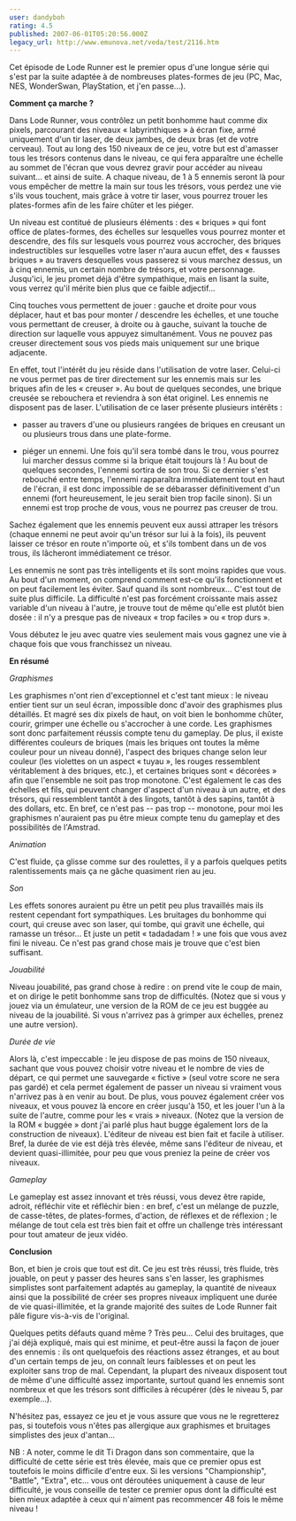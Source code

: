 ```yaml
---
user: dandyboh
rating: 4.5
published: 2007-06-01T05:20:56.000Z
legacy_url: http://www.emunova.net/veda/test/2116.htm
---
```

Cet épisode de Lode Runner est le premier opus d'une longue série qui s'est par la suite adaptée à de nombreuses plates-formes de jeu (PC, Mac, NES, WonderSwan, PlayStation, et j'en passe...).  

  

  

**Comment ça marche ?**  

  

Dans Lode Runner, vous contrôlez un petit bonhomme haut comme dix pixels, parcourant des niveaux « labyrinthiques » à écran fixe, armé uniquement d'un tir laser, de deux jambes, de deux bras (et de votre cerveau). Tout au long des 150 niveaux de ce jeu, votre but est d'amasser tous les trésors contenus dans le niveau, ce qui fera apparaître une échelle au sommet de l'écran que vous devrez gravir pour accéder au niveau suivant... et ainsi de suite. A chaque niveau, de 1 à 5 ennemis seront là pour vous empêcher de mettre la main sur tous les trésors, vous perdez une vie s'ils vous touchent, mais grâce à votre tir laser, vous pourrez trouer les plates-formes afin de les faire chûter et les piéger.  

  

Un niveau est contitué de plusieurs éléments : des « briques » qui font office de plates-formes, des échelles sur lesquelles vous pourrez monter et descendre, des fils sur lesquels vous pourrez vous accrocher, des briques indestructibles sur lesquelles votre laser n'aura aucun effet, des « fausses briques » au travers desquelles vous passerez si vous marchez dessus, un à cinq ennemis, un certain nombre de trésors, et votre personnage. Jusqu'ici, le jeu promet déjà d'être sympathique, mais en lisant la suite, vous verrez qu'il mérite bien plus que ce faible adjectif...  

  

Cinq touches vous permettent de jouer : gauche et droite pour vous déplacer, haut et bas pour monter / descendre les échelles, et une touche vous permettant de creuser, à droite ou à gauche, suivant la touche de direction sur laquelle vous appuyez simultanément. Vous ne pouvez pas creuser directement sous vos pieds mais uniquement sur une brique adjacente.  

  

En effet, tout l'intérêt du jeu réside dans l'utilisation de votre laser. Celui-ci ne vous permet pas de tirer directement sur les ennemis mais sur les briques afin de les « creuser ». Au bout de quelques secondes, une brique creusée se rebouchera et reviendra à son état originel. Les ennemis ne disposent pas de laser. L'utilisation de ce laser présente plusieurs intérêts :  

  

- passer au travers d'une ou plusieurs rangées de briques en creusant un ou plusieurs trous dans une plate-forme.  

  

- piéger un ennemi. Une fois qu'il sera tombé dans le trou, vous pourrez lui marcher dessus comme si la brique était toujours là ! Au bout de quelques secondes, l'ennemi sortira de son trou. Si ce dernier s'est rebouché entre temps, l'ennemi rapparaîtra immédiatement tout en haut de l'écran, il est donc impossible de se débarasser définitivement d'un ennemi (fort heureusement, le jeu serait bien trop facile sinon). Si un ennemi est trop proche de vous, vous ne pourrez pas creuser de trou.  

  

Sachez également que les ennemis peuvent eux aussi attraper les trésors (chaque ennemi ne peut avoir qu'un trésor sur lui à la fois), ils peuvent laisser ce trésor en route n'importe où, et s'ils tombent dans un de vos trous, ils lâcheront immédiatement ce trésor.  

  

Les ennemis ne sont pas très intelligents et ils sont moins rapides que vous. Au bout d'un moment, on comprend comment est-ce qu'ils fonctionnent et on peut facilement les éviter. Sauf quand ils sont nombreux... C'est tout de suite plus difficile. La difficulté n'est pas forcément croissante mais assez variable d'un niveau à l'autre, je trouve tout de même qu'elle est plutôt bien dosée : il n'y a presque pas de niveaux « trop faciles » ou « trop durs ».  

  

Vous débutez le jeu avec quatre vies seulement mais vous gagnez une vie à chaque fois que vous franchissez un niveau.  

  

  

**En résumé**  

  

_Graphismes_  

Les graphismes n'ont rien d'exceptionnel et c'est tant mieux : le niveau entier tient sur un seul écran, impossible donc d'avoir des graphismes plus détaillés. Et magré ses dix pixels de haut, on voit bien le bonhomme chûter, courir, grimper une échelle ou s'accrocher à une corde. Les graphismes sont donc parfaitement réussis compte tenu du gameplay. De plus, il existe différentes couleurs de briques (mais les briques ont toutes la même couleur pour un niveau donné), l'aspect des briques change selon leur couleur (les violettes on un aspect « tuyau », les rouges ressemblent véritablement à des briques, etc.), et certaines briques sont « décorées » afin que l'ensemble ne soit pas trop monotone. C'est également le cas des échelles et fils, qui peuvent changer d'aspect d'un niveau à un autre, et des trésors, qui ressemblent tantôt à des lingots, tantôt à des sapins, tantôt à des dollars, etc. En bref, ce n'est pas -- pas trop -- monotone, pour moi les graphismes n'auraient pas pu être mieux compte tenu du gameplay et des possibilités de l'Amstrad.  

  

_Animation_  

C'est fluide, ça glisse comme sur des roulettes, il y a parfois quelques petits ralentissements mais ça ne gâche quasiment rien au jeu.  

  

_Son_  

Les effets sonores auraient pu être un petit peu plus travaillés mais ils restent cependant fort sympathiques. Les bruitages du bonhomme qui court, qui creuse avec son laser, qui tombe, qui gravit une échelle, qui ramasse un trésor... Et juste un petit « tadadadam ! » une fois que vous avez fini le niveau. Ce n'est pas grand chose mais je trouve que c'est bien suffisant.  

  

_Jouabilité_  

Niveau jouabilité, pas grand chose à redire : on prend vite le coup de main, et on dirige le petit bonhomme sans trop de difficultés. (Notez que si vous y jouez via un émulateur, une version de la ROM de ce jeu est buggée au niveau de la jouabilité. Si vous n'arrivez pas à grimper aux échelles, prenez une autre version).  

  

_Durée de vie_  

Alors là, c'est impeccable : le jeu dispose de pas moins de 150 niveaux, sachant que vous pouvez choisir votre niveau et le nombre de vies de départ, ce qui permet une sauvegarde « fictive » (seul votre score ne sera pas gardé) et cela permet également de passer un niveau si vraiment vous n'arrivez pas à en venir au bout. De plus, vous pouvez également créer vos niveaux, et vous pouvez là encore en créer jusqu'à 150, et les jouer l'un à la suite de l'autre, comme pour les « vrais » niveaux. (Notez que la version de la ROM « buggée » dont j'ai parlé plus haut bugge également lors de la construction de niveaux). L'éditeur de niveau est bien fait et facile à utiliser. Bref, la durée de vie est déjà très élevée, même sans l'éditeur de niveau, et devient quasi-illimitée, pour peu que vous preniez la peine de créer vos niveaux.  

  

_Gameplay_  

Le gameplay est assez innovant et très réussi, vous devez être rapide, adroit, réfléchir vite et réfléchir bien : en bref, c'est un mélange de puzzle, de casse-têtes, de plates-formes, d'action, de réflexes et de réflexion ; le mélange de tout cela est très bien fait et offre un challenge très intéressant pour tout amateur de jeux vidéo.  

  

  

**Conclusion**  

  

Bon, et bien je crois que tout est dit. Ce jeu est très réussi, très fluide, très jouable, on peut y passer des heures sans s'en lasser, les graphismes simplistes sont parfaitement adaptés au gameplay, la quantité de niveaux ainsi que la possibilité de créer ses propres niveaux impliquent une durée de vie quasi-illimitée, et la grande majorité des suites de Lode Runner fait pâle figure vis-à-vis de l'original.  

  

Quelques petits défauts quand même ? Très peu... Celui des bruitages, que j'ai déjà expliqué, mais qui est minime, et peut-être aussi la façon de jouer des ennemis : ils ont quelquefois des réactions assez étranges, et au bout d'un certain temps de jeu, on connaît leurs faiblesses et on peut les exploiter sans trop de mal. Cependant, la plupart des niveaux disposent tout de même d'une difficulté assez importante, surtout quand les ennemis sont nombreux et que les trésors sont difficiles à récupérer (dès le niveau 5, par exemple...).  

  

N'hésitez pas, essayez ce jeu et je vous assure que vous ne le regretterez pas, si toutefois vous n'êtes pas allergique aux graphismes et bruitages simplistes des jeux d'antan...  

  

NB : A noter, comme le dit Ti Dragon dans son commentaire, que la difficulté de cette série est très élevée, mais que ce premier opus est toutefois le moins difficile d'entre eux. Si les versions "Championship", "Battle", "Extra", etc... vous ont déroutées uniquement à cause de leur difficulté, je vous conseille de tester ce premier opus dont la difficulté est bien mieux adaptée à ceux qui n'aiment pas recommencer 48 fois le même niveau !